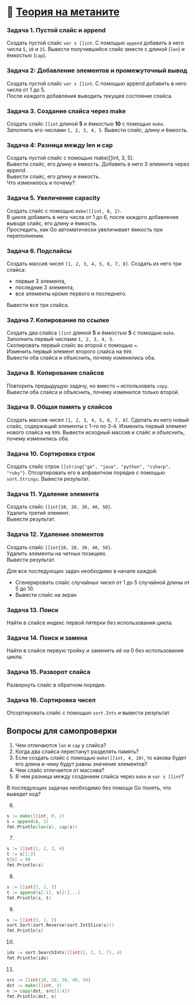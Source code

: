 # 📖 [Теория на метаните](https://metanit.com/go/tutorial/2.13.php)

### Задача 1. Пустой слайс и append
Создать пустой слайс `var s []int`.
С помощью `append` добавить в него числа `5`, `10` и `15`.
Вывести получившийся слайс вместе с длиной (`len`) и ёмкостью (`cap`).

### Задача 2: Добавление элементов и промежуточный вывод
Создать пустой слайс `var s []int`.
С помощью append добавить в него числа от 1 до 5.   
После каждого добавления выводить текущее состояние слайса.

### Задача 3. Создание слайса через make
Создать слайс `[]int` длиной **5** и ёмкостью **10** с помощью `make`.
Заполнить его числами `1, 2, 3, 4, 5`.
Вывести слайс, длину и ёмкость.

### Задача 4: Разница между len и cap
Создать пустой слайс с помощью make([]int, 3, 5).   
Вывести слайс, его длину и емкость. 
Добавить в него 3 элемента через append.    
Вывести слайс, его длину и емкость.  
Что изменилось и почему?

### Задача 5. Увеличение capacity
Создать слайс с помощью `make([]int, 0, 2)`.  
В цикле добавить в него числа от 1 до 6, после каждого добавления выводя слайс, его длину и ёмкость.  
Проследить, как Go автоматически увеличивает ёмкость при переполнении.

### Задача 6. Подслайсы
Создать массив чисел `[1, 2, 3, 4, 5, 6, 7, 8]`.
Создать из него три слайса:
* первые 3 элемента,
* последние 3 элемента,
* все элементы кроме первого и последнего.

Вывести все три слайса.

### Задача 7. Копирование по ссылке
Создать два слайса `[]int` длиной **5** и ёмкостью **5** с помощью `make`.  
Заполнить первый числами `1, 2, 3, 4, 5`.  
Скопировать первый слайс во второй с помощью `=`.  
Изменить первый элемент второго слайса на `999`.  
Вывести оба слайса и объяснить, почему изменились оба.

### Задача 8. Копирование слайсов
Повторить предыдущую задачу, но вместо `=` использовать `copy`.  
Вывести оба слайса и объяснить, почему изменился только второй.

### Задача 9. Общая память у слайсов
Создать массив чисел `[1, 2, 3, 4, 5, 6, 7, 8]`.
Сделать из него новый слайс, содержащий элементы с 1-го по 3-й.
Изменить первый элемент нового слайса на `999`.
Вывести исходный массив и слайс и объяснить, почему изменились оба.

### Задача 10. Сортировка строк
Создать слайс строк `[]string{"go", "java", "python", "csharp", "ruby"}`.
Отсортировать его в алфавитном порядке с помощью `sort.Strings`.
Вывести результат.

### Задача 11. Удаление элемента
Создать слайс `[]int{10, 20, 30, 40, 50}`.   
Удалить третий элемент.  
Вывести результат.

### Задача 12. Удаление элементов
Создать слайс `[]int{10, 20, 30, 40, 50}`.   
Удалить элементы на четных позициях.  
Вывести результат.

Для все последующих задач необходимо в начале каждой:
- Сгенерировать слайс случайных чисел от 1 до 5 случайной длины от 5 до 10.  
- Вывести слайс на экран

### Задача 13. Поиск
Найти в слайсе индекс первой пятерки без использования цикла.

### Задача 14. Поиск и замена
Найти в слайсе первую тройку и заменить её на 0 без использования цикла.

### Задача 15. Разворот слайса
Развернуть слайс в обратном порядке.

### Задача 16. Сортировка чисел
Отсортировать слайс с помощью `sort.Ints` и вывести результат.

## Вопросы для самопроверки
1. Чем отличаются `len` и `cap` у слайса?
2. Когда два слайса перестанут разделять память?
3. Если создать слайс с помощью `make([]int, 4, 10)`, то какова будет его длина и чему будут равны значения элементов?
4. Чем слайс отличается от массива?
5. В чем разница между созданием слайса через `make` и `var s []int`?

В последующих задачах необходимо без помощи Go понять, что выведет код?

6.

```go
s := make([]int, 0, 2)
s = append(s, 1)
fmt.Println(len(s), cap(s))
```

7.

```go
s := []int{1, 2, 3, 4}
t := s[1:3]
t[0] = 99
fmt.Println(s)
```

8.

```go
s := []int{1, 2, 3}
t := append(s[:1], s[2:]...)
fmt.Println(s, t)
```

9.

```go
s := []int{3, 1, 2}
sort.Sort(sort.Reverse(sort.IntSlice(s)))
fmt.Println(s)
```

10.

```go
idx := sort.SearchInts([]int{1, 3, 5, 7}, 4)
fmt.Println(idx)
```

11.

```go
src := []int{10, 20, 30, 40, 50}
dst := make([]int, 3)
n := copy(dst, src[1:4])
fmt.Println(dst, n)
```